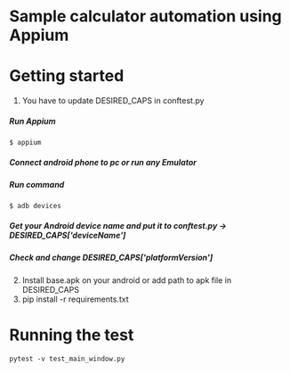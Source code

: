 # Sample calculator automation using Appium

# Getting started

1) You have to update DESIRED_CAPS in conftest.py 
##### Run Appium 
`$ appium` 
##### Connect android phone to pc or run any Emulator 
##### Run command 
`$ adb devices` 
##### Get your Android device name and put it to conftest.py -> DESIRED_CAPS['deviceName'] 
##### Check and change DESIRED_CAPS['platformVersion']


2) Install base.apk on your android or add path to apk file in DESIRED_CAPS
3) pip install -r requirements.txt

# Running the test

`pytest -v test_main_window.py`




